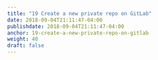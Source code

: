 ```yaml
---
title: "19 Create a new private repo on GitLab"
date: 2018-09-04T21:11:47-04:00
publishdate: 2018-09-04T21:11:47-04:00
anchor: 19-create-a-new-private-repo-on-gitlab
weight: 40
draft: false
---
```

